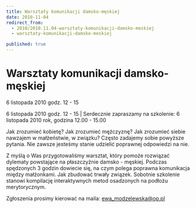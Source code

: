```yaml
---
title: Warsztaty komunikacji damsko-męskiej
date: 2010-11-04
redirect_from: 
  - 2010/2010.11.04-warsztaty-komunikacji-damsko-meskiej
  - warsztaty-komunikacji-damsko-meskiej

published: true
---
```




# Warsztaty komunikacji damsko-męskiej

<time>6 listopada 2010 godz. 12 - 15</time>

6 listopada 2010 godz. 12 - 15 | 
Serdecznie zapraszamy na szkolenie:
6 listopada 2010 rok, godzina 12.00 - 15.00

Jak zrozumieć kobietę? Jak zrozumieć mężczyznę? Jak zrozumieć siebie nawzajem w małżeństwie, w związku?
Często zadajemy sobie powyższe pytania. Nie zawsze jesteśmy stanie udzielić poprawnej odpowiedzi na nie.

Z myślą o Was przygotowaliśmy warsztat, który pomoże rozwiązać dylematy powstające na płaszczyźnie damsko - męskiej.
Podczas spędzonych 3 godzin dowiecie się, na czym polega poprawna komunikacja między małżonkami. Jak zbudować trwały związek.
Sobotnie szkolenie stanowi kompilację interaktywnych metod osadzonych na podłożu merytorycznym.

Zgłoszenia prosimy kierować na maila: ewa_modzelewska@op.pl



<!--CONTENT FROM OLD SERVER (jos before 2013): 6 listopada 2010 godz. 12 - 15 | 
Serdecznie zapraszamy na szkolenie:
6 listopada 2010 rok, godzina 12.00 - 15.00

Jak zrozumieć kobietę? Jak zrozumieć mężczyznę? Jak zrozumieć siebie nawzajem w małżeństwie, w związku?
Często zadajemy sobie powyższe pytania. Nie zawsze jesteśmy stanie udzielić poprawnej odpowiedzi na nie.

Z myślą o Was przygotowaliśmy warsztat, który pomoże rozwiązać dylematy powstające na płaszczyźnie damsko - męskiej.
Podczas spędzonych 3 godzin dowiecie się, na czym polega poprawna komunikacja między małżonkami. Jak zbudować trwały związek.
Sobotnie szkolenie stanowi kompilację interaktywnych metod osadzonych na podłożu merytorycznym.

Zgłoszenia prosimy kierować na maila: ewa_modzelewska@op.pl


-->

<!--{{json:{"created_date":"2010-11-04 20:02:36","publish_down":"0000-00-00 00:00:00","id":"985"}}}-->